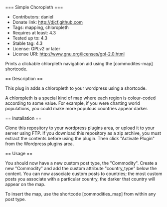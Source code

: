 === Simple Choropleth ===
* Contributors: daniel
* Donate link: http://djcf.github.com
* Tags: mapping, chloropleth
* Requires at least: 4.3
* Tested up to: 4.3
* Stable tag: 4.3
* License: GPLv2 or later
* License URI: http://www.gnu.org/licenses/gpl-2.0.html

Prints a clickable chlorpleth navigation aid using the [commodites-map] shortcode.

== Description ==

This plug in adds a chloropleth to your wordpress using a shortcode. 

A chloropleth is a special kind of map where each region is colour-coded according to some value. For example, if you were charting world populations, you could make more populous countries appear darker.

== Installation ==

Clone this repository to your wordpress plugins area, or upload it to your server using FTP. If you download this repository as a zip archive, you must extract the contents before using the plugin. Then click "Activate Plugin" from the Wordpress plugins area.

== Usage ==

You should now have a new custom post type, the "Commodity". Create a new "Commodity" and add the custom attribute "country_type" below the content. You can now associate custom posts to countries; the most custom posts you associate with a particular country, the darker that country will appear on the map.

To insert the map, use the shortcode [commodities_map] from within any post type.
